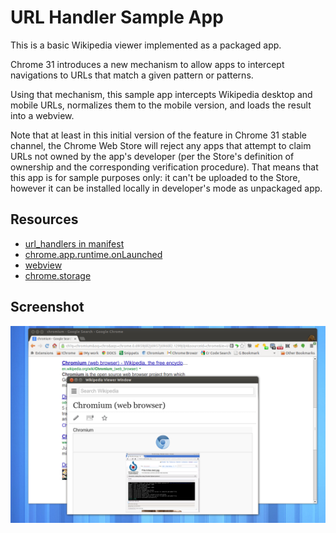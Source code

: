 # URL Handler Sample App

This is a basic Wikipedia viewer implemented as a packaged app.

Chrome 31 introduces a new mechanism to allow apps to intercept navigations to URLs that match a given pattern or patterns.

Using that mechanism, this sample app intercepts Wikipedia desktop and mobile URLs, normalizes them to the mobile version, and loads the result into a webview.

Note that at least in this initial version of the feature in Chrome 31 stable channel, the Chrome Web Store will reject any apps that attempt to claim URLs not owned by the app's developer (per the Store's definition of ownership and the corresponding verification procedure). That means that this app is for sample purposes only: it can't be uploaded to the Store, however it can be installed locally in developer's mode as unpackaged app.

## Resources

* [url_handlers in manifest](http://developer.chrome.com/apps/manifest/url_handlers)
* [chrome.app.runtime.onLaunched](https://developer.chrome.com/docs/extensions/reference/app_runtime#event-onLaunched)
* [webview](https://developer.chrome.com/apps/tags/webview)
* [chrome.storage](http://developer.chrome.com/apps/storage)

## Screenshot
![screenshot](/_archive/apps/samples/url-handler/assets/screenshot_1280_800.png)
